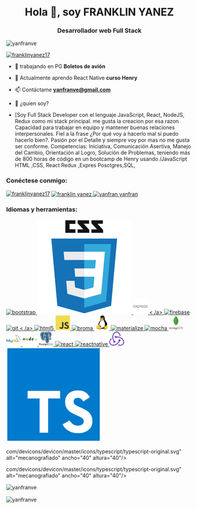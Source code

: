 <h1 align="center">Hola 👋, soy FRANKLIN YANEZ</h1>
<h3 align="center">Desarrollador web Full Stack</h3>

<p align="left"> <img src="https ://komarev.com/ghpvc/?username=yanfranve&label=Profile%20views&color=0e75b6&style=flat" alt="yanfranve" /> </p>

<p align="left"> <a href="https:// twitter.com/franklinyanez17" target="blank"><img src="https://img.shields.io/twitter/follow/franklinyanez17?logo=twitter&style=for-the-badge" alt="franklinyanez17" /> </a> </p>

- 🔭 trabajando en PG **Boletos de avión**

- 🌱 Actualmente aprendo React Native **curso Henry**

- 📫 Contáctame **yanfranve@gmail.com**

- 📄 ¿quien soy? 
- [Soy Full Stack Developer con el lenguaje JavaScript, React, NodeJS, Redux como mi stack principal. me gusta la creacion por esa razon Capacidad para trabajar en equipo y mantener buenas relaciones interpersonales. Fiel a la frase ¿Por qué voy a hacerlo mal si puedo hacerlo bien?. Pasión por el Detalle y siempre voy por mas no me gusta ser conforme. Competencias: Iniciativa, Comunicación Asertiva, Manejo del Cambio, Orientación al Logro, Solución de Problemas, teniendo más de 800 horas de código en un bootcamp de Henry usando /JavaScript HTML ,CSS, React Redux ,Expres Posctgres,SQL,

<h3 align="left">Conéctese conmigo:</h3>
<p align="left">
<a href="https://twitter.com/franklinyanez17" target="blank"><img align=" centro" src="https://raw.githubusercontent.com/rahuldkjain/github-profile-readme-generator/master/src/images/icons/Social/twitter.svg" alt="franklinyanez17" altura="30" ancho ="40" /></a>
<a href="https://linkedin.com/in/franklin yanez" target="blank"><img align="center" src="https://raw. githubusercontent.com/rahuldkjain/github-profile-readme-generator/master/src/images/icons/Social/linked-in-alt.svg" alt="franklin yanez" height="30" width="40" /> </a>
<a href="https://fb.com/yanfran yanfran" target="blank"><img align="center" src="https://raw.githubusercontent.com/rahuldkjain/github-profile-readme- generador/maestro/src/images/icons/Social/facebook.svg" alt="yanfran yanfran" height="30" width="40" /></a>
</p>

<h3 align="left"> Idiomas y herramientas:</h3>
<p align="left"> <a href="https://getbootstrap.com" target="_blank" rel="noreferrer"> <img src="https://raw.githubusercontent.com/devicons/devicon /master/icons/bootstrap/bootstrap-plain-wordmark.svg" alt="bootstrap" width="40" height="40"/> </a> <a href="https://www.w3schools.com /css/" target="_blank" rel="noreferrer"> <img src="https://raw.githubusercontent.com/devicons/devicon/master/icons/css3/css3-original-wordmark.svg" alt= "css3" ancho="40" altura="40"/> </a> <a href="https://expressjs.com" target="_blank" rel="noreferrer"> <img src="https://raw.githubusercontent.com/devicons/devicon/master/icons/express/express-original-wordmark.svg" alt="express" width="40" height="40"/> < /a> <a href="https://firebase.google.com/" target="_blank" rel="noreferrer"> <img src="https://www.vectorlogo.zone/logos/firebase/firebase -icon.svg" alt="firebase" width="40" height="40"/> </a> <a href="https://git-scm.com/" target="_blank" rel=" noreferrer"> <img src="https://www.vectorlogo.zone/logos/git-scm/git-scm-icon.svg" alt="git" width="40" height="40"/> < /a> <a href="https://www.w3.org/html/" target="_blank" rel="noreferrer"> <img src="https://raw.githubusercontent.com/devicons/devicon/master/icons /html5/html5-original-wordmark.svg" alt="html5" width="40" height="40"/> </a> <a href="https://developer.mozilla.org/en-US /docs/Web/JavaScript" target="_blank" rel="noreferrer"> <img src="https://raw.githubusercontent.com/devicons/devicon/master/icons/javascript/javascript-original.svg" alt ="javascript" width="40" height="40"/> </a> <a href="https://jestjs.io" target="_blank" rel="noreferrer"> <img src="https ://www.vectorlogo.zone/logos/jestjsio/jestjsio-icon.svg" alt="broma" ancho="40" altura="40"/> </a> <a href="https://www.linux.org/ " target="_blank" rel="noreferrer"> <img src="https://raw.githubusercontent.com/devicons/devicon/master/icons/linux/linux-original.svg" alt="linux" width= "40" height="40"/> </a> <a href="https://materializecss.com/" target="_blank" rel="noreferrer"> <img src="https://raw. githubusercontent.com/prplx/svg-logos/5585531d45d294869c4eaab4d7cf2e9c167710a9/svg/materialize.svg" alt="materialize" width="40" height="40"/> </a><a href="https://mochajs.org" target="_blank" rel="noreferrer"> <img src="https://www.vectorlogo.zone/logos/mochajs/mochajs-icon.svg" alt ="mocha" width="40" height="40"/> </a> <a href="https://www.mongodb.com/" target="_blank" rel="noreferrer"> <img src ="https://raw.githubusercontent.com/devicons/devicon/master/icons/mongodb/mongodb-original-wordmark.svg" alt="mongodb" width="40" height="40"/> </a > <a href="https://www.mysql.com/" target="_blank" rel="noreferrer"> <img src="https://raw.githubusercontent.com/devicons/devicon/master/icons/mysql/mysql-original-wordmark.svg" alt="mysql" width="40" height="40"/> </a> <a href="https:// nodejs.org" target="_blank" rel="noreferrer"> <img src="https://raw.githubusercontent.com/devicons/devicon/master/icons/nodejs/nodejs-original-wordmark.svg" alt= "nodejs" width="40" height="40"/> </a> <a href="https://www.postgresql.org" target="_blank" rel="noreferrer"> <img src=" https://raw.githubusercontent.com/devicons/devicon/master/icons/postgresql/postgresql-original-wordmark.svg" alt="postgresql" width="40" height="40"/> </a> <a href="https://reactjs.org/" target="_blank" rel="noreferrer"> <img src="https://raw.githubusercontent.com/devicons/devicon/master/icons /react/react-original-wordmark.svg" alt="react" width="40" height="40"/> </a> <a href="https://reactnative.dev/" target="_blank " rel="noreferrer"> <img src="https://reactnative.dev/img/header_logo.svg" alt="reactnative" width="40" height="40"/> </a> <a href ="https://redux.js.org" target="_blank" rel="noreferrer"> <img src="https://raw.githubusercontent.com/devicons/devicon/master/icons/redux/redux-original.svg" alt="redux" width="40" height="40"/> </a> <a href="https://www. typescriptlang.org/" target="_blank" rel="noreferrer"> <img src="https://raw.githubusercontent.com/devicons/devicon/master/icons/typescript/typescript-original.svg" alt=" mecanografiado" ancho="40" altura="40"/> </a> </p>com/devicons/devicon/master/icons/typescript/typescript-original.svg" alt="mecanografiado" ancho="40" altura="40"/> </a> </p>com/devicons/devicon/master/icons/typescript/typescript-original.svg" alt="mecanografiado" ancho="40" altura="40"/> </a> </p>

<p><img align="center" src="https://github-readme-stats.vercel.app/api/top-langs?username=yanfranve&show_icons=true&locale=en&layout=compact" alt="yanfranve" /> </p>

<p><img align="center" src="https://github-readme-streak-stats.herokuapp.com/?user=yanfranve&" alt="yanfranve" /></p>
